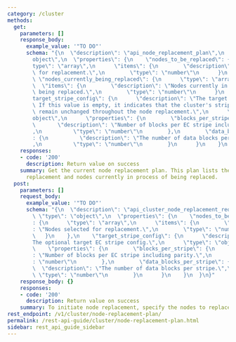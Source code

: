 ```yaml
---
category: /cluster
methods:
  get:
    parameters: []
    response_body:
      example_value: '"TO DO"'
      schema: "{\n  \"description\": \"api_node_replacement_plan\",\n  \"type\": \"\
        object\",\n  \"properties\": {\n    \"nodes_to_be_replaced\": {\n      \"\
        type\": \"array\",\n      \"items\": {\n        \"description\": \"Nodes selected\
        \ for replacement.\",\n        \"type\": \"number\"\n      }\n    },\n   \
        \ \"nodes_currently_being_replaced\": {\n      \"type\": \"array\",\n    \
        \  \"items\": {\n        \"description\": \"Nodes currently in process of\
        \ being replaced.\",\n        \"type\": \"number\"\n      }\n    },\n    \"\
        target_stripe_config\": {\n      \"description\": \"The target EC stripe config.\
        \ If this value is empty, it indicates that the cluster's stripe config will\
        \ remain unchanged throughout the node replacement.\",\n      \"type\": \"\
        object\",\n      \"properties\": {\n        \"blocks_per_stripe\": {\n   \
        \       \"description\": \"Number of blocks per EC stripe including parity.\"\
        ,\n          \"type\": \"number\"\n        },\n        \"data_blocks_per_stripe\"\
        : {\n          \"description\": \"The number of data blocks per stripe.\"\
        ,\n          \"type\": \"number\"\n        }\n      }\n    }\n  }\n}"
    responses:
    - code: '200'
      description: Return value on success
    summary: Get the current node replacement plan. This plan lists the nodes pending
      replacement and nodes currently in process of being replaced.
  post:
    parameters: []
    request_body:
      example_value: '"TO DO"'
      schema: "{\n  \"description\": \"api_cluster_node_replacement_request\",\n \
        \ \"type\": \"object\",\n  \"properties\": {\n    \"nodes_to_be_replaced\"\
        : {\n      \"type\": \"array\",\n      \"items\": {\n        \"description\"\
        : \"Nodes selected for replacement.\",\n        \"type\": \"number\"\n   \
        \   }\n    },\n    \"target_stripe_config\": {\n      \"description\": \"\
        The optional target EC stripe config.\",\n      \"type\": \"object\",\n  \
        \    \"properties\": {\n        \"blocks_per_stripe\": {\n          \"description\"\
        : \"Number of blocks per EC stripe including parity.\",\n          \"type\"\
        : \"number\"\n        },\n        \"data_blocks_per_stripe\": {\n        \
        \  \"description\": \"The number of data blocks per stripe.\",\n         \
        \ \"type\": \"number\"\n        }\n      }\n    }\n  }\n}"
    response_body: {}
    responses:
    - code: '200'
      description: Return value on success
    summary: To initiate node replacement, specify the nodes to replace.
rest_endpoint: /v1/cluster/node-replacement-plan/
permalink: /rest-api-guide/cluster/node-replacement-plan.html
sidebar: rest_api_guide_sidebar
---
```

